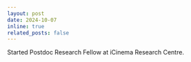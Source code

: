 ```yaml
---
layout: post
date: 2024-10-07
inline: true
related_posts: false
---
```


Started Postdoc Research Fellow at iCinema Research Centre.
